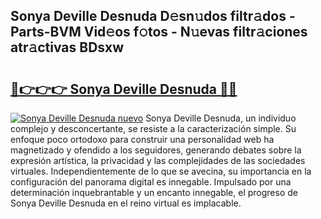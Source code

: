 ## Sonya Deville Desnuda D𝚎sn𝚞dos filtr𝚊dos - Parts-BVM Vid𝚎os f𝚘tos - N𝚞evas filtr𝚊ciones atr𝚊ctivas BDsxw

# <h2><a href="http://mbag5g.tromn.icu/?c=Sonya+Deville+Desnuda">🔗👉👉👉 Sonya Deville Desnuda 🔗🔗</a></h2>

[![Sonya Deville Desnuda nuevo](https://i.imgur.com/pEAQMta.gif)](http://mbag5g.tromn.icu/?c=Sonya+Deville+Desnuda)
Sonya Deville Desnuda, un individuo complejo y desconcertante, se resiste a la caracterización simple. Su enfoque poco ortodoxo para construir una personalidad web ha magnetizado y ofendido a los seguidores, generando debates sobre la expresión artística, la privacidad y las complejidades de las sociedades virtuales. Independientemente de lo que se avecina, su importancia en la configuración del panorama digital es innegable. Impulsado por una determinación inquebrantable y un encanto innegable, el progreso de Sonya Deville Desnuda en el reino virtual es implacable.

